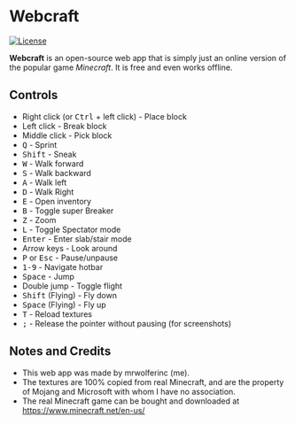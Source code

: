 # Webcraft
[![License](https://img.shields.io/badge/license-MIT-blue.svg)](LICENSE)

**Webcraft** is an open-source web app that is simply just an online version of the popular game *Minecraft*. It is free and even works offline.

## Controls
* Right click (or <kbd>Ctrl</kbd> + left click) - Place block
* Left click - Break block
* Middle click - Pick block
* <kbd>Q</kbd> - Sprint
* <kbd>Shift</kbd> - Sneak
* <kbd>W</kbd> - Walk forward
* <kbd>S</kbd> - Walk backward
* <kbd>A</kbd> - Walk left
* <kbd>D</kbd> - Walk Right
* <kbd>E</kbd> - Open inventory
* <kbd>B</kbd> - Toggle super Breaker
* <kbd>Z</kbd> - Zoom
* <kbd>L</kbd> - Toggle Spectator mode
* <kbd>Enter</kbd> - Enter slab/stair mode
* Arrow keys - Look around
* <kbd>P</kbd> or <kbd>Esc</kbd> - Pause/unpause
* <kbd>1-9</kbd> - Navigate hotbar
* <kbd>Space</kbd> - Jump
* Double jump - Toggle flight
* <kbd>Shift</kbd> (Flying) - Fly down
* <kbd>Space</kbd> (Flying) - Fly up
* <kbd>T</kbd> - Reload textures
* <kbd>;</kbd> - Release the pointer without pausing (for screenshots)

## Notes and Credits
* This web app was made by mrwolferinc (me).
* The textures are 100% copied from real Minecraft, and are the property of Mojang and Microsoft with whom I have no association.
* The real Minecraft game can be bought and downloaded at https://www.minecraft.net/en-us/
